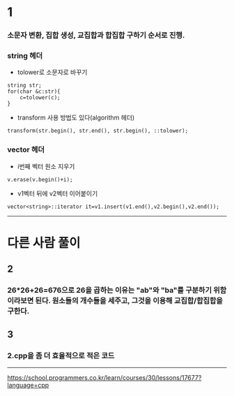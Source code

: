 # 1
### 소문자 변환, 집합 생성, 교집합과 합집합 구하기 순서로 진행.

### string 헤더
- tolower로 소문자로 바꾸기
```
string str;
for(char &c:str){
    c=tolower(c);
}
```
- transform 사용 방법도 있다(algorithm 헤더)
```
transform(str.begin(), str.end(), str.begin(), ::tolower);
```

### vector 헤더
- i번째 벡터 원소 지우기
```
v.erase(v.begin()+i);
```
- v1벡터 뒤에 v2벡터 이어붙이기
```
vector<string>::iterator it=v1.insert(v1.end(),v2.begin(),v2.end());
```
---------------------------------
# 다른 사람 풀이
## 2
### 26*26+26=676으로 26을 곱하는 이유는 "ab"와 "ba"를 구분하기 위함이라보면 된다. 원소들의 개수들을 세주고, 그것을 이용해 교집합/합집합을 구한다.

## 3
### 2.cpp을 좀 더 효율적으로 적은 코드

---------------------------------

https://school.programmers.co.kr/learn/courses/30/lessons/17677?language=cpp